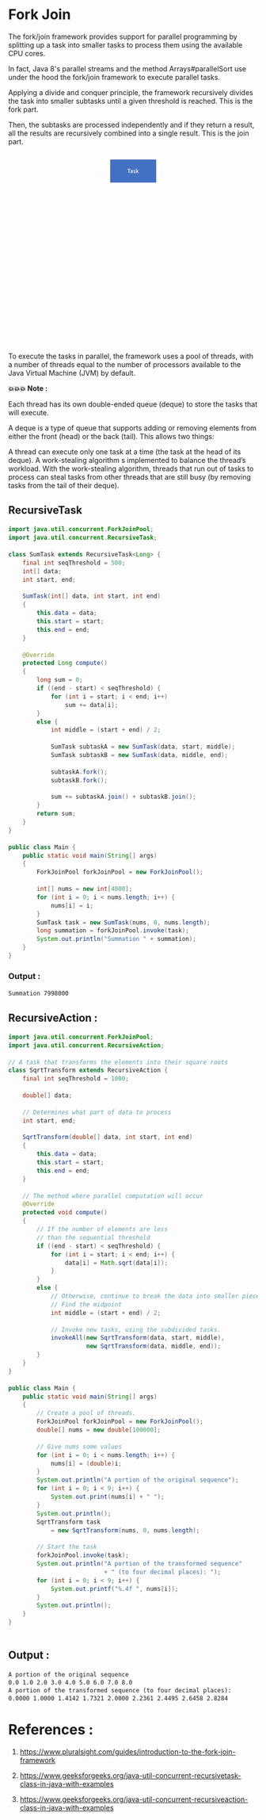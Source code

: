 # Fork Join

The fork/join framework provides support for parallel programming by splitting up a task into smaller tasks to process them using the available CPU cores.

In fact, Java 8's parallel streams and the method Arrays#parallelSort use under the hood the fork/join framework to execute parallel tasks.

Applying a divide and conquer principle, the framework recursively divides the task into smaller subtasks until a given threshold is reached. This is the fork part.

Then, the subtasks are processed independently and if they return a result, all the results are recursively combined into a single result. This is the join part.


![Fork Join](fork-join.gif?raw=true)


To execute the tasks in parallel, the framework uses a pool of threads, with a number of threads equal to the number of processors available to the Java Virtual Machine (JVM) by default.

**💥💥💥 Note :**

Each thread has its own double-ended queue (deque) to store the tasks that will execute.

A deque is a type of queue that supports adding or removing elements from either the front (head) or the back (tail). This allows two things:

A thread can execute only one task at a time (the task at the head of its deque).
A work-stealing algorithm s implemented to balance the thread’s workload.
With the work-stealing algorithm, threads that run out of tasks to process can steal tasks from other threads that are still busy (by removing tasks from the tail of their deque).


## RecursiveTask
```java
import java.util.concurrent.ForkJoinPool;
import java.util.concurrent.RecursiveTask;
    
class SumTask extends RecursiveTask<Long> {
    final int seqThreshold = 500;
    int[] data;
    int start, end;
  
    SumTask(int[] data, int start, int end)
    {
        this.data = data;
        this.start = start;
        this.end = end;
    }
  
    @Override
    protected Long compute()
    {
        long sum = 0;
        if ((end - start) < seqThreshold) {
            for (int i = start; i < end; i++)
                sum += data[i];
        }
        else {
            int middle = (start + end) / 2;
  
            SumTask subtaskA = new SumTask(data, start, middle);
            SumTask subtaskB = new SumTask(data, middle, end);
  
            subtaskA.fork();
            subtaskB.fork();
  
            sum += subtaskA.join() + subtaskB.join();
        }
        return sum;
    }
}

public class Main {
    public static void main(String[] args)
    {
        ForkJoinPool forkJoinPool = new ForkJoinPool();
  
        int[] nums = new int[4000];
        for (int i = 0; i < nums.length; i++) {
            nums[i] = i;
        }
        SumTask task = new SumTask(nums, 0, nums.length);
        long summation = forkJoinPool.invoke(task);
        System.out.println("Summation " + summation);
    }
}
```

### Output :
```
Summation 7998000
```

## RecursiveAction :
```java
import java.util.concurrent.ForkJoinPool;
import java.util.concurrent.RecursiveAction;
  
// A task that transforms the elements into their square roots
class SqrtTransform extends RecursiveAction {
    final int seqThreshold = 1000;
  
    double[] data;
  
    // Determines what part of data to process
    int start, end;
  
    SqrtTransform(double[] data, int start, int end)
    {
        this.data = data;
        this.start = start;
        this.end = end;
    }
  
    // The method where parallel computation will occur
    @Override
    protected void compute()
    {
        // If the number of elements are less
        // than the sequential threshold
        if ((end - start) < seqThreshold) {
            for (int i = start; i < end; i++) {
                data[i] = Math.sqrt(data[i]);
            }
        }
        else {
            // Otherwise, continue to break the data into smaller pieces
            // Find the midpoint
            int middle = (start + end) / 2;
  
            // Invoke new tasks, using the subdivided tasks.
            invokeAll(new SqrtTransform(data, start, middle),
                      new SqrtTransform(data, middle, end));
        }
    }
}

public class Main {
    public static void main(String[] args)
    {
        // Create a pool of threads.
        ForkJoinPool forkJoinPool = new ForkJoinPool();
        double[] nums = new double[100000];
  
        // Give nums some values
        for (int i = 0; i < nums.length; i++) {
            nums[i] = (double)i;
        }
        System.out.println("A portion of the original sequence");
        for (int i = 0; i < 9; i++) {
            System.out.print(nums[i] + " ");
        }
        System.out.println();
        SqrtTransform task
            = new SqrtTransform(nums, 0, nums.length);
  
        // Start the task
        forkJoinPool.invoke(task);
        System.out.println("A portion of the transformed sequence"
                           + " (to four decimal places): ");
        for (int i = 0; i < 9; i++) {
            System.out.printf("%.4f ", nums[i]);
        }
        System.out.println();
    }
}
  
```

## Output :
```
A portion of the original sequence
0.0 1.0 2.0 3.0 4.0 5.0 6.0 7.0 8.0 
A portion of the transformed sequence (to four decimal places): 
0.0000 1.0000 1.4142 1.7321 2.0000 2.2361 2.4495 2.6458 2.8284 
```

# References :
1. https://www.pluralsight.com/guides/introduction-to-the-fork-join-framework

2. https://www.geeksforgeeks.org/java-util-concurrent-recursivetask-class-in-java-with-examples

3. https://www.geeksforgeeks.org/java-util-concurrent-recursiveaction-class-in-java-with-examples
